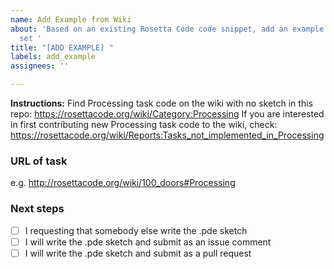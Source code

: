 ```yaml
---
name: Add Example from Wiki
about: 'Based on an existing Rosetta Code code snippet, add an example sketch to the
  set '
title: "[ADD EXAMPLE] "
labels: add_example
assignees: ''

---
```


**Instructions:**
Find Processing task code on the wiki with no sketch in this repo:
    https://rosettacode.org/wiki/Category:Processing
If you are interested in first contributing new Processing task code to the wiki, check:
    https://rosettacode.org/wiki/Reports:Tasks_not_implemented_in_Processing

### URL of task
e.g. http://rosettacode.org/wiki/100_doors#Processing

### Next steps
- [ ] I requesting that somebody else write the .pde sketch
- [ ] I will write the .pde sketch and submit as an issue comment
- [ ] I will write the .pde sketch and submit as a pull request
